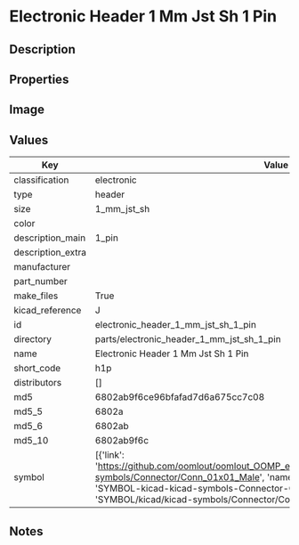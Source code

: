 # Electronic Header 1 Mm Jst Sh 1 Pin

## Description

## Properties


## Image


## Values

| Key | Value |
| --- | --- |
| classification | electronic |
| type | header |
| size | 1_mm_jst_sh |
| color |  |
| description_main | 1_pin |
| description_extra |  |
| manufacturer |  |
| part_number |  |
| make_files | True |
| kicad_reference | J |
| id | electronic_header_1_mm_jst_sh_1_pin |
| directory | parts/electronic_header_1_mm_jst_sh_1_pin |
| name | Electronic Header 1 Mm Jst Sh 1 Pin |
| short_code | h1p |
| distributors | [] |
| md5 | 6802ab9f6ce96bfafad7d6a675cc7c08 |
| md5_5 | 6802a |
| md5_6 | 6802ab |
| md5_10 | 6802ab9f6c |
| symbol | [{'link': 'https://github.com/oomlout/oomlout_OOMP_eda_V2/tree/main/SYMBOL/kicad/kicad-symbols/Connector/Conn_01x01_Male', 'name': 'Connector : Conn_01x01_Male', 'id': 'SYMBOL-kicad-kicad-symbols-Connector-Conn_01x01_Male', 'directory': 'SYMBOL/kicad/kicad-symbols/Connector/Conn_01x01_Male/'}] |

## Notes


